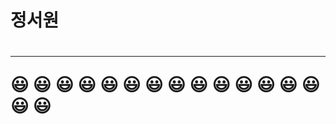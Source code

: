 <h1>정서원<h1>
<hr>
😃
  😃
    😃 
      😃
        😃
          😃
            😃
              😃
                😃
                  😃
                    😃
                      😃
                        😃
                          😃
                            😃
                              😃  
  
